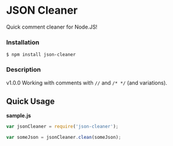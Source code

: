 # JSON Cleaner
Quick comment cleaner for Node.JS!

### Installation

```shell
$ npm install json-cleaner
```

### Description

v1.0.0
Working with comments with `//` and `/* */` (and variations).

## Quick Usage

**sample.js**
```javascript
var jsonCleaner = require('json-cleaner');

var someJson = jsonCleaner.clean(someJson);
```
